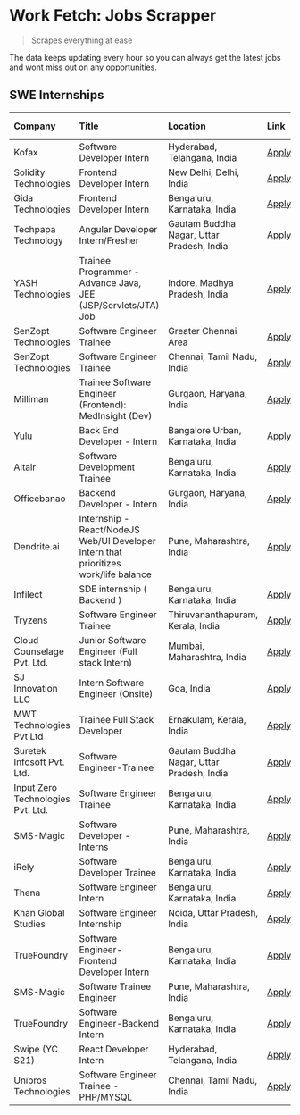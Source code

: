 # Work Fetch: Jobs Scrapper
> Scrapes everything at ease

The data keeps updating every hour so you can always get the latest jobs and wont miss out on any opportunities.

## SWE Internships
<!--START_SECTION:workfetch-->
| Company                           | Title                                                                                | Location                                  | Link                                                                                                                                                                                                                                                                                               | Date Posted   |
|:----------------------------------|:-------------------------------------------------------------------------------------|:------------------------------------------|:---------------------------------------------------------------------------------------------------------------------------------------------------------------------------------------------------------------------------------------------------------------------------------------------------|:--------------|
| Kofax                             | Software Developer Intern                                                            | Hyderabad, Telangana, India               | [Apply](https://in.linkedin.com/jobs/view/software-developer-intern-at-kofax-3838371724?refId=wgzAeDIeYNB3OqgtNc%2BQeA%3D%3D&trackingId=wGD4bw4DiGkBdzapsdDXCw%3D%3D&position=24&pageNum=1&trk=public_jobs_jserp-result_search-card)                                                               | 2024-02-26    |
| Solidity Technologies             | Frontend Developer Intern                                                            | New Delhi, Delhi, India                   | [Apply](https://in.linkedin.com/jobs/view/frontend-developer-intern-at-solidity-technologies-3831583934?refId=wgzAeDIeYNB3OqgtNc%2BQeA%3D%3D&trackingId=HgRhi6EzJoUZs6hyT4%2Bpyw%3D%3D&position=14&pageNum=1&trk=public_jobs_jserp-result_search-card)                                             | 2024-02-22    |
| Gida Technologies                 | Frontend Developer Intern                                                            | Bengaluru, Karnataka, India               | [Apply](https://in.linkedin.com/jobs/view/frontend-developer-intern-at-gida-technologies-3836040945?refId=PwCycowL6IoKhhGjJ%2FEGxQ%3D%3D&trackingId=HCqkaenluykhTLymBbaLaw%3D%3D&position=23&pageNum=0&trk=public_jobs_jserp-result_search-card)                                                   | 2024-02-21    |
| Techpapa Technology               | Angular Developer Intern/Fresher                                                     | Gautam Buddha Nagar, Uttar Pradesh, India | [Apply](https://in.linkedin.com/jobs/view/angular-developer-intern-fresher-at-techpapa-technology-3834305862?refId=wgzAeDIeYNB3OqgtNc%2BQeA%3D%3D&trackingId=Vq%2BJgtyZnDjFUI00RfcAng%3D%3D&position=21&pageNum=1&trk=public_jobs_jserp-result_search-card)                                        | 2024-02-20    |
| YASH Technologies                 | Trainee Programmer - Advance Java, JEE (JSP/Servlets/JTA) Job                        | Indore, Madhya Pradesh, India             | [Apply](https://in.linkedin.com/jobs/view/trainee-programmer-advance-java-jee-jsp-servlets-jta-job-at-yash-technologies-3811759183?refId=PwCycowL6IoKhhGjJ%2FEGxQ%3D%3D&trackingId=3AR1wwrPt7UEZbtVntVsiA%3D%3D&position=15&pageNum=0&trk=public_jobs_jserp-result_search-card)                    | 2024-02-13    |
| SenZopt Technologies              | Software Engineer Trainee                                                            | Greater Chennai Area                      | [Apply](https://in.linkedin.com/jobs/view/software-engineer-trainee-at-senzopt-technologies-3827688781?refId=wgzAeDIeYNB3OqgtNc%2BQeA%3D%3D&trackingId=h0Xs9hH9IpjwC0y%2BQr2EVg%3D%3D&position=7&pageNum=1&trk=public_jobs_jserp-result_search-card)                                               | 2024-02-12    |
| SenZopt Technologies              | Software Engineer Trainee                                                            | Chennai, Tamil Nadu, India                | [Apply](https://in.linkedin.com/jobs/view/software-engineer-trainee-at-senzopt-technologies-3827686880?refId=wgzAeDIeYNB3OqgtNc%2BQeA%3D%3D&trackingId=svHIqLXI2Pl2qlQ676xACA%3D%3D&position=20&pageNum=1&trk=public_jobs_jserp-result_search-card)                                                | 2024-02-12    |
| Milliman                          | Trainee Software Engineer (Frontend): MedInsight (Dev)                               | Gurgaon, Haryana, India                   | [Apply](https://in.linkedin.com/jobs/view/trainee-software-engineer-frontend-medinsight-dev-at-milliman-3792874280?refId=PwCycowL6IoKhhGjJ%2FEGxQ%3D%3D&trackingId=GN2J3Bi1FQZjt9rNYu1UNA%3D%3D&position=6&pageNum=0&trk=public_jobs_jserp-result_search-card)                                     | 2024-02-09    |
| Yulu                              | Back End Developer - Intern                                                          | Bangalore Urban, Karnataka, India         | [Apply](https://in.linkedin.com/jobs/view/back-end-developer-intern-at-yulu-3821682220?refId=PwCycowL6IoKhhGjJ%2FEGxQ%3D%3D&trackingId=q8aTA%2FmVquMz9VyCqJoeFw%3D%3D&position=8&pageNum=0&trk=public_jobs_jserp-result_search-card)                                                               | 2024-02-04    |
| Altair                            | Software Development Trainee                                                         | Bengaluru, Karnataka, India               | [Apply](https://in.linkedin.com/jobs/view/software-development-trainee-at-altair-3817606202?refId=PwCycowL6IoKhhGjJ%2FEGxQ%3D%3D&trackingId=JButVqMVlm%2BMy45mu8fyaw%3D%3D&position=14&pageNum=0&trk=public_jobs_jserp-result_search-card)                                                         | 2024-01-31    |
| Officebanao                       | Backend Developer - Intern                                                           | Gurgaon, Haryana, India                   | [Apply](https://in.linkedin.com/jobs/view/backend-developer-intern-at-officebanao-3814263731?refId=PwCycowL6IoKhhGjJ%2FEGxQ%3D%3D&trackingId=WKazekp%2BCrF06aTUD9epKA%3D%3D&position=20&pageNum=0&trk=public_jobs_jserp-result_search-card)                                                        | 2024-01-31    |
| Dendrite.ai                       | Internship - React/NodeJS Web/UI Developer Intern that prioritizes work/life balance | Pune, Maharashtra, India                  | [Apply](https://in.linkedin.com/jobs/view/internship-react-nodejs-web-ui-developer-intern-that-prioritizes-work-life-balance-at-dendrite-ai-3818948068?refId=wgzAeDIeYNB3OqgtNc%2BQeA%3D%3D&trackingId=vJwIqlp42lhOoa37ndsprQ%3D%3D&position=4&pageNum=1&trk=public_jobs_jserp-result_search-card) | 2024-01-31    |
| Infilect                          | SDE internship ( Backend )                                                           | Bengaluru, Karnataka, India               | [Apply](https://in.linkedin.com/jobs/view/sde-internship-backend-at-infilect-3815120558?refId=PwCycowL6IoKhhGjJ%2FEGxQ%3D%3D&trackingId=PZQNLjM9eux1%2F9EsW33X7w%3D%3D&position=21&pageNum=0&trk=public_jobs_jserp-result_search-card)                                                             | 2024-01-25    |
| Tryzens                           | Software Engineer Trainee                                                            | Thiruvananthapuram, Kerala, India         | [Apply](https://in.linkedin.com/jobs/view/software-engineer-trainee-at-tryzens-3809363491?refId=wgzAeDIeYNB3OqgtNc%2BQeA%3D%3D&trackingId=US5f42SG%2BHyVQfzmTh%2BtAA%3D%3D&position=11&pageNum=1&trk=public_jobs_jserp-result_search-card)                                                         | 2024-01-18    |
| Cloud Counselage Pvt. Ltd.        | Junior Software Engineer (Full stack Intern)                                         | Mumbai, Maharashtra, India                | [Apply](https://in.linkedin.com/jobs/view/junior-software-engineer-full-stack-intern-at-cloud-counselage-pvt-ltd-3803132814?refId=PwCycowL6IoKhhGjJ%2FEGxQ%3D%3D&trackingId=MLPJKOvRUd5sPANfm%2Bf4bw%3D%3D&position=24&pageNum=0&trk=public_jobs_jserp-result_search-card)                         | 2024-01-11    |
| SJ Innovation LLC                 | Intern Software Engineer (Onsite)                                                    | Goa, India                                | [Apply](https://in.linkedin.com/jobs/view/intern-software-engineer-onsite-at-sj-innovation-llc-3799959011?refId=wgzAeDIeYNB3OqgtNc%2BQeA%3D%3D&trackingId=xkUNdQlFPwt7Vi8fQg4MCw%3D%3D&position=13&pageNum=1&trk=public_jobs_jserp-result_search-card)                                             | 2024-01-11    |
| MWT Technologies Pvt Ltd          | Trainee Full Stack Developer                                                         | Ernakulam, Kerala, India                  | [Apply](https://in.linkedin.com/jobs/view/trainee-full-stack-developer-at-mwt-technologies-pvt-ltd-3800921715?refId=PwCycowL6IoKhhGjJ%2FEGxQ%3D%3D&trackingId=%2BvM1HafnFSeaAyYw9uQBlw%3D%3D&position=5&pageNum=0&trk=public_jobs_jserp-result_search-card)                                        | 2024-01-09    |
| Suretek Infosoft Pvt. Ltd.        | Software Engineer-Trainee                                                            | Gautam Buddha Nagar, Uttar Pradesh, India | [Apply](https://in.linkedin.com/jobs/view/software-engineer-trainee-at-suretek-infosoft-pvt-ltd-3800934643?refId=PwCycowL6IoKhhGjJ%2FEGxQ%3D%3D&trackingId=GuQfmER27wD5FzpQUIpeQg%3D%3D&position=17&pageNum=0&trk=public_jobs_jserp-result_search-card)                                            | 2024-01-09    |
| Input Zero Technologies Pvt. Ltd. | Software Engineer Trainee                                                            | Bengaluru, Karnataka, India               | [Apply](https://in.linkedin.com/jobs/view/software-engineer-trainee-at-input-zero-technologies-pvt-ltd-3800927643?refId=wgzAeDIeYNB3OqgtNc%2BQeA%3D%3D&trackingId=2Bq5VZ6WYqQfBck2P7Kizw%3D%3D&position=5&pageNum=1&trk=public_jobs_jserp-result_search-card)                                      | 2024-01-09    |
| SMS-Magic                         | Software Developer -Interns                                                          | Pune, Maharashtra, India                  | [Apply](https://in.linkedin.com/jobs/view/software-developer-interns-at-sms-magic-3799485343?refId=wgzAeDIeYNB3OqgtNc%2BQeA%3D%3D&trackingId=CjsO2i2xUObSUneUZUi7Ag%3D%3D&position=6&pageNum=1&trk=public_jobs_jserp-result_search-card)                                                           | 2024-01-05    |
| iRely                             | Software Developer Trainee                                                           | Bengaluru, Karnataka, India               | [Apply](https://in.linkedin.com/jobs/view/software-developer-trainee-at-irely-3801577534?refId=PwCycowL6IoKhhGjJ%2FEGxQ%3D%3D&trackingId=tUHm6qsNOmS%2F8hXfUbOt0w%3D%3D&position=9&pageNum=0&trk=public_jobs_jserp-result_search-card)                                                             | 2023-12-22    |
| Thena                             | Software Engineer Intern                                                             | Bengaluru, Karnataka, India               | [Apply](https://in.linkedin.com/jobs/view/software-engineer-intern-at-thena-3778731751?refId=PwCycowL6IoKhhGjJ%2FEGxQ%3D%3D&trackingId=E9fW1rihV3R3Kyzjd6S3Vg%3D%3D&position=11&pageNum=0&trk=public_jobs_jserp-result_search-card)                                                                | 2023-12-05    |
| Khan Global Studies               | Software Engineer Internship                                                         | Noida, Uttar Pradesh, India               | [Apply](https://in.linkedin.com/jobs/view/software-engineer-internship-at-khan-global-studies-3766942197?refId=wgzAeDIeYNB3OqgtNc%2BQeA%3D%3D&trackingId=7WVDep0cWnMaF1pG2GmgQQ%3D%3D&position=19&pageNum=1&trk=public_jobs_jserp-result_search-card)                                              | 2023-11-27    |
| TrueFoundry                       | Software Engineer- Frontend Developer Intern                                         | Bengaluru, Karnataka, India               | [Apply](https://in.linkedin.com/jobs/view/software-engineer-frontend-developer-intern-at-truefoundry-3790095058?refId=PwCycowL6IoKhhGjJ%2FEGxQ%3D%3D&trackingId=%2FROrfhLWqHz9gY%2Fc1doXIw%3D%3D&position=10&pageNum=0&trk=public_jobs_jserp-result_search-card)                                   | 2023-11-24    |
| SMS-Magic                         | Software Trainee Engineer                                                            | Pune, Maharashtra, India                  | [Apply](https://in.linkedin.com/jobs/view/software-trainee-engineer-at-sms-magic-3761409781?refId=PwCycowL6IoKhhGjJ%2FEGxQ%3D%3D&trackingId=dvaG%2FSApPyfKeCkV7coEGw%3D%3D&position=25&pageNum=0&trk=public_jobs_jserp-result_search-card)                                                         | 2023-11-16    |
| TrueFoundry                       | Software Engineer-Backend Intern                                                     | Bengaluru, Karnataka, India               | [Apply](https://in.linkedin.com/jobs/view/software-engineer-backend-intern-at-truefoundry-3779508170?refId=wgzAeDIeYNB3OqgtNc%2BQeA%3D%3D&trackingId=HuCO48Rcc20DGPAuwrFqpA%3D%3D&position=3&pageNum=1&trk=public_jobs_jserp-result_search-card)                                                   | 2023-11-10    |
| Swipe (YC S21)                    | React Developer Intern                                                               | Hyderabad, Telangana, India               | [Apply](https://in.linkedin.com/jobs/view/react-developer-intern-at-swipe-yc-s21-3737600089?refId=PwCycowL6IoKhhGjJ%2FEGxQ%3D%3D&trackingId=6ijp%2B1%2Bkpn4vwqiecV%2BUaQ%3D%3D&position=13&pageNum=0&trk=public_jobs_jserp-result_search-card)                                                     | 2023-10-13    |
| Unibros Technologies              | Software Engineer Trainee - PHP/MYSQL                                                | Chennai, Tamil Nadu, India                | [Apply](https://in.linkedin.com/jobs/view/software-engineer-trainee-php-mysql-at-unibros-technologies-3656599241?refId=wgzAeDIeYNB3OqgtNc%2BQeA%3D%3D&trackingId=m3%2BT%2Bvr34n4ISigjHLtYTQ%3D%3D&position=10&pageNum=1&trk=public_jobs_jserp-result_search-card)                                  | 2023-06-12    |
<!--END_SECTION:workfetch-->
